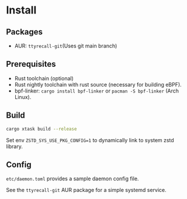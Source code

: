 # Install

## Packages

- AUR: `ttyrecall-git`(Uses git main branch)

## Prerequisites

- Rust toolchain (optional)
- Rust nightly toolchain with rust source (necessary for building eBPF).
- bpf-linker: `cargo install bpf-linker` or `pacman -S bpf-linker` (Arch Linux).

## Build

```bash
cargo xtask build --release
```

Set env `ZSTD_SYS_USE_PKG_CONFIG=1` to dynamically link to system zstd library.

## Config

`etc/daemon.toml` provides a sample daemon config file.

See the `ttyrecall-git` AUR package for a simple systemd service.
